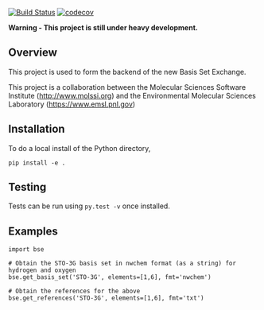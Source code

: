 [![Build Status](https://travis-ci.org/MolSSI/basis_set_exchange.svg?branch=master)](https://travis-ci.org/MolSSI/basis_set_exchange)
[![codecov](https://codecov.io/gh/MolSSI/basis_set_exchange/branch/master/graph/badge.svg)](https://codecov.io/gh/MolSSI/basis_set_exchange)

**Warning - This project is still under heavy development.**

## Overview
This project is used to form the backend of the new Basis Set Exchange.

This project is a collaboration between the Molecular Sciences Software Institute (http://www.molssi.org)
and the Environmental Molecular Sciences Laboratory (https://www.emsl.pnl.gov)

## Installation
To do a local install of the Python directory,
```
pip install -e .
```

## Testing
Tests can be run using `py.test -v` once installed.

## Examples
```
import bse

# Obtain the STO-3G basis set in nwchem format (as a string) for hydrogen and oxygen
bse.get_basis_set('STO-3G', elements=[1,6], fmt='nwchem')

# Obtain the references for the above
bse.get_references('STO-3G', elements=[1,6], fmt='txt')
```
